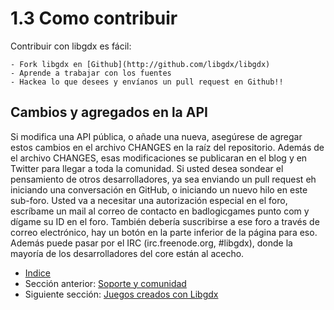 # 1.3 Como contribuir

Contribuir con libgdx es fácil:

    - Fork libgdx en [Github](http://github.com/libgdx/libgdx)
    - Aprende a trabajar con los fuentes
    - Hackea lo que desees y envíanos un pull request en Github!!

## Cambios y agregados en la API

Si modifica una API pública, o añade una nueva, asegúrese de agregar estos cambios en el archivo CHANGES en la raíz del repositorio. Además de el archivo CHANGES, esas modificaciones se publicaran en el blog y en Twitter para llegar a toda la comunidad.
Si usted desea sondear el pensamiento de otros desarrolladores, ya sea enviando un pull request eh iniciando una conversación en GitHub, o iniciando un nuevo hilo en este sub-foro. 
Usted va a necesitar una autorización especial en el foro, escríbame un mail al correo de contacto en badlogicgames punto com y dígame su ID en el foro.
También debería suscribirse a ese foro a través de correo electrónico, hay un botón en la parte inferior de la página para eso. 
Además puede pasar por el IRC (irc.freenode.org, #libgdx), donde la mayoría de los desarrolladores del core están al acecho.


- [Indice](preface.md)
- Sección anterior: [Soporte y comunidad](01.2.md)
- Siguiente sección: [Juegos creados con Libgdx](01.4.md)
 